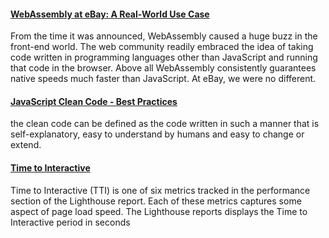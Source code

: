 #### [WebAssembly at eBay: A Real-World Use Case](https://www.ebayinc.com/stories/blogs/tech/webassembly-at-ebay-a-real-world-use-case/)

From the time it was announced, WebAssembly caused a huge buzz in the front-end world. The web community readily embraced the idea of taking code written in programming languages other than JavaScript and running that code in the browser. Above all WebAssembly consistently guarantees native speeds much faster than JavaScript. At eBay, we were no different.

#### [JavaScript Clean Code - Best Practices](https://devinduct.com/blogpost/22/javascript-clean-code-best-practices)

the clean code can be defined as the code written in such a manner that is self-explanatory, easy to understand by humans and easy to change or extend.

#### [Time to Interactive](https://web.dev/interactive)

Time to Interactive (TTI) is one of six metrics tracked in the performance section of the Lighthouse report. Each of these metrics captures some aspect of page load speed. The Lighthouse reports displays the Time to Interactive period in seconds
